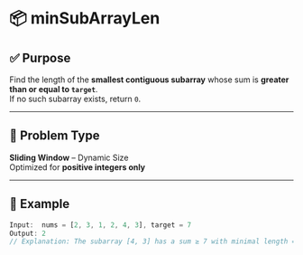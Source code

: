# 📦 minSubArrayLen

## ✅ Purpose
Find the length of the **smallest contiguous subarray** whose sum is **greater than or equal to `target`**.  
If no such subarray exists, return `0`.

---

## 🧠 Problem Type
**Sliding Window** – Dynamic Size  
Optimized for **positive integers only**

---

## 🧪 Example

```js
Input:  nums = [2, 3, 1, 2, 4, 3], target = 7  
Output: 2  
// Explanation: The subarray [4, 3] has a sum ≥ 7 with minimal length = 2.

